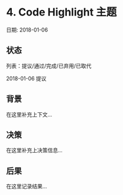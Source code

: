 # 4. Code Highlight 主题

日期: 2018-01-06

## 状态

列表：提议/通过/完成/已弃用/已取代

2018-01-06 提议

## 背景

在这里补充上下文...

## 决策

在这里补充上决策信息...

## 后果

在这里记录结果...
